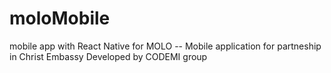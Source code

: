 # moloMobile
mobile app with React Native for MOLO -- Mobile application for partneship in Christ Embassy Developed by CODEMI group 
